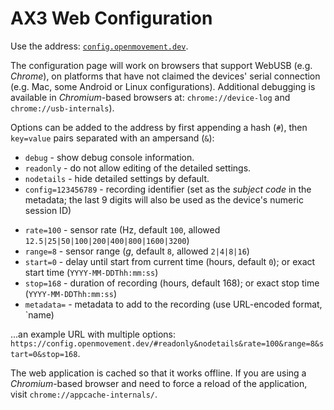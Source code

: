 # AX3 Web Configuration

Use the address: [`config.openmovement.dev`](https://config.openmovement.dev/).

The configuration page will work on browsers that support WebUSB (e.g. *Chrome*), on platforms that have not claimed the devices' serial connection (e.g. Mac, some Android or Linux configurations).  Additional debugging is available in *Chromium*-based browsers at: `chrome://device-log` and `chrome://usb-internals`).

Options can be added to the address by first appending a hash (`#`), then `key=value` pairs separated with an ampersand (`&`):

* `debug` - show debug console information.
* `readonly` - do not allow editing of the detailed settings.
* `nodetails` - hide detailed settings by default.
* `config=123456789` - recording identifier (set as the *subject code* in the metadata; the last 9 digits will also be used as the device's numeric session ID)
<!-- * `session=123456789` - session ID (9 digit numeric, use `config` instead which allows longer, alphanumeric IDs) -->
* `rate=100` - sensor rate (Hz, default `100`, allowed `12.5|25|50|100|200|400|800|1600|3200`)
* `range=8` - sensor range (*g*, default `8`, allowed `2|4|8|16`)
* `start=0` - delay until start from current time (hours, default `0`); or exact start time (`YYYY-MM-DDThh:mm:ss`)
* `stop=168` - duration of recording (hours, default 168); or exact stop time (`YYYY-MM-DDThh:mm:ss`)
* `metadata=` - metadata to add to the recording (use URL-encoded format, `name)

...an example URL with multiple options: `https://config.openmovement.dev/#readonly&nodetails&rate=100&range=8&start=0&stop=168`.

The web application is cached so that it works offline.  If you are using a *Chromium*-based browser and need to force a reload of the application, visit `chrome://appcache-internals/`.



<!--

If you are using Linux you may need to add a `udev` entry to prevent the device from being claimed by another driver.  
Debug using the commands `lsusb -v -d 04d8:0057` and `dmesg | tail -n 30` (also `udevadm info -a -p $(udevadm info -q path -n /dev/ttyACM0)` and, to temporarily remove the ACM module, `sudo rmmod cdc_acm`; or `echo "cdc_acm" | sudo tee -a /etc/modules`). For example, on Debian/Ubuntu/Raspbian, assume the user (e.g. `pi`) is in `plugdev` group, create `/etc/udev/rules.d/07-cwa.rules`:

```
SUBSYSTEM=="usb", ATTR{idVendor}=="04d8", ATTR{idProduct}=="0057", MODE="0664", GROUP="plugdev", ENV{ID_MM_DEVICE_IGNORE}="1", ENV{ID_MM_TTY_BLACKLIST}="1", ENV{MTP_NO_PROBE}="1", ENV{ID_MM_PORT_IGNORE}="1", ENV{ID_MM_TTY_MANUAL_SCAN_ONLY}="1", RUN="/bin/sh -c 'echo -n $kernel >/sys/bus/usb/drivers/usbhid/unbind'"
```

```
ATTRS{idVendor}=="04d8", ATTRS{idProduct}=="0057", ATTR{bInterfaceNumber}="01", MODE="0664", GROUP="plugdev", OPTIONS+="last_rule", OPTIONS+="ignore_device"
```

NOTE: 'ATTRS' matches on parent -- this is a composite device, interface 1.

```
DRIVERS=="cdc_acm", OPTIONS+="ignore_device", OPTIONS+="last_rule"
```

```
SUBSYSTEM=="usb", ATTRS{idVendor}=="04d8", ATTRS{idProduct}=="0057", MODE="0664", GROUP="plugdev", OPTIONS+="last_rule"
```

```
KERNEL=="ttyACM*", SUBSYSTEMS=="usb", ACTION=="add", ATTRS{idVendor}=="04d8", ATTRS{idProduct}=="0057", MODE="0666", PROGRAM="/bin/bash -c '/bin/echo %p | /bin/grep -c :1.1", RESULT=="1", OPTIONS+="ignore_device", GROUP="plugdev"
```

```
SUBSYSTEM=="usb", ATTR{idVendor}=="04d8", ATTR{idProduct}=="0057", MODE="0664", GROUP="plugdev"
ATTR{idVendor}=="04d8", ATTR{idProduct}=="0057", RUN="/bin/sh -c 'echo -n $kernel >/sys/bus/usb/drivers/usbhid/unbind'"
ATTR{idVendor}=="04d8", ATTR{idProduct}=="0057", ENV{ID_MM_DEVICE_IGNORE}="1"
ATTR{idVendor}=="04d8", ATTR{idProduct}=="0057", ENV{ID_MM_TTY_BLACKLIST}="1"
ATTR{idVendor}=="04d8", ATTR{idProduct}=="0057", ENV{MTP_NO_PROBE}="1"
ATTR{idVendor}=="04d8", ATTR{idProduct}=="0057", ENV{ID_MM_PORT_IGNORE}="1"
ATTR{idVendor}=="04d8", ATTR{idProduct}=="0057", ENV{ID_MM_TTY_MANUAL_SCAN_ONLY}="1"
```

...then reload and reprocess the device rules: `sudo udevadm control --reload-rules && udevadm trigger`.

-->



<!--
chrome://appcache-internals/

Notes:

* Will not work on Windows, as the device has to be controlled by `WinUSB`
* Does not work over the `file:` protocol -- to fix, for example, use `http-server` and [http://localhost:8080/index.html](http://localhost:8080/index.html)
* Package into library
* Settings string (as URL)
* Download local log of configured devices (optionally clear after download), or send to another server.
* Consider adding camera barcode scan?
* Consider file inspection to detect data
-->

<!--

https://digitalinteraction.github.io/openmovement-axconfig/
https://config.openmovement.dev/

npm run build
-->

<!--

Time of day:
  hh       - exact hour of the day, xx:00:00
  hhmm     - exact minute of the day, xx:xx:00
  hhmmss   - exact time of the day
  ?? h        - relative hour delay 0-9
  ?? hhh      - relative hour delay

Day:
  D        - relative day from today's date 0-9
  DD       - day of the month, next month if more than 14 days ago
  hhh      - day containing the time relative to now plus the specified hours
  MMDD     - month and day, next year if more than 6 months ago
  YYMMDD   - exact date, 20xx year
  YYYYMMDD - exact date

-->


<!--

this.SessionId = sessionId;     // 0
this.Start = start;             // 
this.Duration = duration;       // 24 * 7 * 60 * 60 = 604800
this.Rate = rate;               // 100 (6, 12, 25, 50, 100, 200, 400, 800, 1600, 3200)
this.Range = range;             // 8 (2, 4, 8, 16)


AX3-Deploy Config Strings


        //    20180217091500
        // 14 YYYYMMDDhhmmss
        // 12   YYMMDDhhmmss
        // 10   YYMMDDhhmm
        //  8   YYMMDDhh
        //  6     MMDDhh
        //  4     MMDD
        //  2       DD
        // r=rate (100Hz), g=range (+/-8g), d=duration (hours), b=begin (YYMMDDhh[mm]), s=session (9 digits)
        private long lastInput = 0;
        private bool inputFinished = true;
        public string lastInputString = null;
        public void ForgetLastInput() { lastInputString = null; }

        private DateTime? ParseDateTime(string value)
        {
            DateTime now = DateTime.Now;
            int year = -1;  // auto
            int month = -1; // auto
            int day = -1;   // auto
            int hour = 0;   // default midnight
            int minute = 0; // default o'clock
            int second = 0; // default zero

            if (value == null) { Console.WriteLine("ERROR: Date null"); return null; }
            value = value.Trim().ToLower();
            if (value.Length <= 0) { Console.WriteLine("ERROR: Date empty"); return null; }
            if (value.Length % 2 != 0) { Console.WriteLine("ERROR: Date non-even digits"); return null; } // must be even length
            if (value.Length < 2 || value.Length > 14) { Console.WriteLine("ERROR: Date invalid length"); return null; }

            // Seconds (suffix)
            if (value.Length >= 12)
            {
                second = int.Parse(value.Substring(value.Length - 2));
                value = value.Substring(0, value.Length - 2);
            }

            // Minutes (suffix)
            if (value.Length >= 10)
            {
                minute = int.Parse(value.Substring(value.Length - 2));
                value = value.Substring(0, value.Length - 2);
            }

            // Year (prefix)
            if (value.Length >= 8)
            {
                if (value.Length >= 10)
                {
                    year = int.Parse(value.Substring(0, 4));
                    value = value.Substring(4);
                }
                else
                {
                    year = int.Parse(value.Substring(0, 2)) + 2000;
                    value = value.Substring(2);
                }
            }

            // Hours (suffix)
            if (value.Length >= 6)
            {
                hour = int.Parse(value.Substring(value.Length - 2));
                value = value.Substring(0, value.Length - 2);
            }

            // Months (prefix)
            if (value.Length >= 4)
            {
                month = int.Parse(value.Substring(0, 2));
                value = value.Substring(2);
            }

            // Days (prefix)
            if (value.Length >= 2)
            {
                day = int.Parse(value.Substring(0, 2));
                value = value.Substring(2);
            }

            // Automatic day
            if (day < 0) { day = now.Day; }

            // Automatic month
            if (month < 0) { month = (now.Month + ((day < now.Day) ? 1 : 0) - 1) % 12 + 1; }

            // Automatic year
            if (year < 0) { year = now.Year + ((month < now.Month) ? 1 : 0); }

            try
            {
                return new DateTime(year, month, day, hour, minute, second);
            }
            catch (Exception e)
            {
                Console.WriteLine($"ERROR: Problem constructing date ({e.Message}) for {year}-{month}-{day} {hour}:{minute}:{second}");
                return null;
            }
        }

        public Configuration ParseConfig(string value)
        {
            try
            {
                Configuration configuration = new Configuration();
                if (value == null) { return null; }
                value = value.Trim().ToLower();
                char currentSetting = (char)0;
                string currentValue = "";
                for (int i = 0; i <= value.Length; i++)
                {
                    char c = (i < value.Length) ? value[i] : (char)0;
                    if (c >= '0' && c <= '9')
                    {
                        currentValue += c;
                    }
                    else
                    {
                        if (currentValue.Length > 0)
                        {
                            // Default setting for bare values
                            if (currentSetting == (char)0)
                            {
                                currentSetting = 's';
                            }

                            switch (currentSetting)
                            {
                                case 's':
                                    configuration.SessionId = uint.Parse(currentValue);
                                    break;
                                case 'b':
                                    DateTime? parsedBegin = ParseDateTime(currentValue);
                                    if (!parsedBegin.HasValue)
                                    {
                                        Console.WriteLine("ERROR: Cannot parse begin timestamp: " + currentValue);
                                        return null;
                                    }
                                    configuration.Start = parsedBegin.Value;
                                    break;
                                case 'd':
                                    // Hours to seconds
                                    configuration.Duration = int.Parse(currentValue) * 60 * 60;
                                    break;
                                case 'r':
                                    configuration.Rate = int.Parse(currentValue);
                                    break;
                                case 'g':
                                    configuration.Range = int.Parse(currentValue);
                                    break;
                                default:
                                    Console.WriteLine("ERROR: Unhandled setting: " + currentSetting);
                                    return null;
                            }
                        }
                        currentSetting = c;
                        currentValue = "";
                    }
                }
                return configuration;
            }
            catch (Exception e)
            {
                Console.WriteLine("ERROR: Problem parsing configuration: " + e.Message);
                return null;
            }
        }


-->